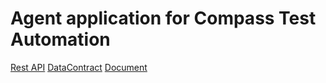 # Agent application for Compass Test Automation

[Rest API](RESTAPI.md)
[DataContract](DATACONTRACT.md)
[Document](DOCUMENTATION.md)
